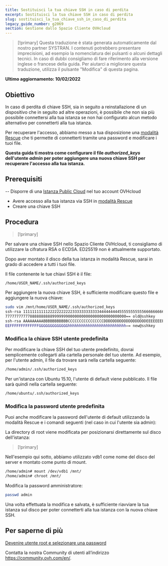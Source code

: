 ```yaml
---
title: Sostituisci la tua chiave SSH in caso di perdita
excerpt: Sostituisci la tua chiave SSH in caso di perdita
slug: sostituisci_la_tua_chiave_ssh_in_caso_di_perdita
legacy_guide_number: g2069
section: Gestione dallo Spazio Cliente OVHcloud
---
```


> [!primary]
> Questa traduzione è stata generata automaticamente dal nostro partner SYSTRAN. I contenuti potrebbero presentare imprecisioni, ad esempio la nomenclatura dei pulsanti o alcuni dettagli tecnici. In caso di dubbi consigliamo di fare riferimento alla versione inglese o francese della guida. Per aiutarci a migliorare questa traduzione, utilizza il pulsante "Modifica" di questa pagina.
>

**Ultimo aggiornamento: 10/02/2022**

## Obiettivo

In caso di perdita di chiave SSH, sia in seguito a reinstallazione di un dispositivo che in seguito ad altre operazioni, è possibile che non sia più possibile connettersi alla tua istanza se non hai configurato alcun metodo alternativo per connetterti alla tua istanza.

Per recuperare l'accesso, abbiamo messo a tua disposizione una [modalità Rescue](https://docs.ovh.com/it/public-cloud/riavvia_la_tua_istanza_in_modalita_di_ripristino_rescue_mode/) che ti permette di connetterti tramite una password e modificare i tuoi file.

**Questa guida ti mostra come configurare il file *authorized_keys* dell'utente *admin* per poter aggiungere una nuova chiave SSH per recuperare l'accesso alla tua istanza.**

## Prerequisiti

-- Disporre di una [Istanza Public Cloud](https://www.ovhcloud.com/it/public-cloud/) nel tuo account OVHcloud
- Avere accesso alla tua istanza via SSH in [modalità Rescue](https://docs.ovh.com/it/public-cloud/riavvia_la_tua_istanza_in_modalita_di_ripristino_rescue_mode/)
- Creare una chiave SSH

## Procedura

> [!primary]
>
Per salvare una chiave SSH nello Spazio Cliente OVHcloud, ti consigliamo di utilizzare la cifratura RSA o ECDSA. ED25519 non è attualmente supportato.
>

Dopo aver montato il disco della tua istanza in modalità Rescue, sarai in grado di accedere a tutti i tuoi file.

Il file contenente le tue chiavi SSH è il file:

```sh
/home/USER_NAME/.ssh/authorized_keys
```

Per aggiungere la nuova chiave SSH, è sufficiente modificare questo file e aggiungere la nuova chiave:

```sh
sudo vim /mnt/home/USER_NAME/.ssh/authorized_keys
ssh-rsa 1111111111122222222222333333333333444444444555555555556666666666
777777777778888888888999999900000000000000000000000000== old@sshkey
ssh-rsa AAAAAAAAABBBBBBBBBBBCCCCCCCCCCCCCCCCDDDDDDDDDDDDDDDDDDDEEEEEEEEE
EEFFFFFFFFFFFFFGGGGGGGGGGGGGhhhhhhhhhhhhhhhhhhhhhhhhhh== new@sshkey
```

### Modifica la chiave SSH utente predefinita

Per modificare la chiave SSH del tuo utente predefinito, dovrai semplicemente collegarti alla cartella personale del tuo utente. Ad esempio, per l'utente admin, il file da trovare sarà nella cartella seguente:

```sh
/home/admin/.ssh/authorized_keys
```

Per un'istanza con Ubuntu 15.10, l'utente di default viene pubblicato. Il file sarà quindi nella cartella seguente:

```sh
/home/ubuntu/.ssh/authorized_keys
```

### Modifica la password utente predefinita

Puoi anche modificare la password dell'utente di default utilizzando la modalità Rescue e i comandi seguenti (nel caso in cui l'utente sia admin):

La directory di root viene modificata per posizionarsi direttamente sul disco dell'istanza:

> [!primary]
>
Nell'esempio qui sotto, abbiamo utilizzato vdb1 come nome del disco del server e montato come punto di mount.
>

```sh
/home/admin# mount /dev/vdb1 /mnt/
/home/admin# chroot /mnt/
```

Modifica la password amministratore:

```sh
passwd admin
```

Una volta effettuata la modifica e salvata, è sufficiente riavviare la tua istanza sul disco per poter connetterti alla tua istanza con la nuova chiave SSH.

## Per saperne di più

[Devenire utente root e selezionare una password](https://docs.ovh.com/it/public-cloud/imposta_una_password_amministratore/)

Contatta la nostra Community di utenti all’indirizzo <https://community.ovh.com/en/>.
